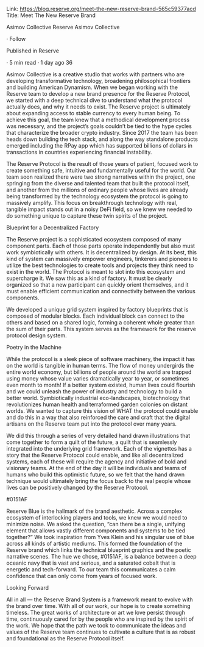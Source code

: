 Link: https://blog.reserve.org/meet-the-new-reserve-brand-565c59377acd
Title: Meet The New Reserve Brand

Asimov Collective
Reserve
Asimov Collective

·
Follow

Published in
Reserve

·
5 min read
·
1 day ago
36

Asimov Collective is a creative studio that works with partners who are developing transformative technology, broadening philosophical frontiers and building American Dynamism. When we began working with the Reserve team to develop a new brand presence for the Reserve Protocol, we started with a deep technical dive to understand what the protocol actually does, and why it needs to exist. The Reserve project is ultimately about expanding access to stable currency to every human being. To achieve this goal, the team knew that a methodical development process was necessary, and the project’s goals couldn’t be tied to the hype cycles that characterize the broader crypto industry. Since 2017 the team has been heads down building the tech stack, and along the way standalone products emerged including the RPay app which has supported billions of dollars in transactions in countries experiencing financial instability.

The Reserve Protocol is the result of those years of patient, focused work to create something safe, intuitive and fundamentally useful for the world. Our team soon realized there were two strong narratives within the project, one springing from the diverse and talented team that built the protocol itself, and another from the millions of ordinary people whose lives are already being transformed by the technology ecosystem the protocol is going to massively amplify. This focus on breakthrough technology with real, tangible impact stands out in a noisy DeFi field, so we knew we needed to do something unique to capture these twin spirits of the project.

Blueprint for a Decentralized Factory

The Reserve project is a sophisticated ecosystem composed of many component parts. Each of those parts operate independently but also must work symbiotically with others. It is decentralized by design. At its best, this kind of system can massively empower engineers, tinkerers and pioneers to utilize the best technologies to create tools and projects they think need to exist in the world. The Protocol is meant to slot into this ecosystem and supercharge it. We saw this as a kind of factory. It must be clearly organized so that a new participant can quickly orient themselves, and it must enable efficient communication and connectivity between the various components.

We developed a unique grid system inspired by factory blueprints that is composed of modular blocks. Each individual block can connect to the others and based on a shared logic, forming a coherent whole greater than the sum of their parts. This system serves as the framework for the reserve protocol design system.

Poetry in the Machine

While the protocol is a sleek piece of software machinery, the impact it has on the world is tangible in human terms. The flow of money undergirds the entire world economy, but billions of people around the world are trapped using money whose value varies dramatically year to year, or sometimes even month to month! If a better system existed, human lives could flourish and we could unleash the power of industry and technology to build a better world. Symbiotically industrial eco-landscapes, biotechnology that revolutionizes human health and terraformed garden colonies on distant worlds. We wanted to capture this vision of WHAT the protocol could enable and do this in a way that also reinforced the care and craft that the digital artisans on the Reserve team put into the protocol over many years.

We did this through a series of very detailed hand drawn illustrations that come together to form a quilt of the future, a quilt that is seamlessly integrated into the underlying grid framework. Each of the vignettes has a story that the Reserve Protocol could enable, and like all decentralized systems, each of these will require the agency and initiative of bold and visionary teams. At the end of the day it will be individuals and teams of humans who build this optimistic future, so we felt that the hand drawn technique would ultimately bring the focus back to the real people whose lives can be positively changed by the Reserve Protocol.

#0151AF

Reserve Blue is the hallmark of the brand aesthetic. Across a complex ecosystem of interlocking players and tools, we knew we would need to minimize noise. We asked the question, “can there be a single, unifying element that allows vastly different components and systems to be tied together?” We took inspiration from Yves Klein and his singular use of blue across all kinds of artistic mediums. This formed the foundation of the Reserve brand which links the technical blueprint graphics and the poetic narrative scenes. The hue we chose, #0151AF, is a balance between a deep oceanic navy that is vast and serious, and a saturated cobalt that is energetic and tech-forward. To our team this communicates a calm confidence that can only come from years of focused work.

Looking Forward

All in all — the Reserve Brand System is a framework meant to evolve with the brand over time. With all of our work, our hope is to create something timeless. The great works of architecture or art we love persist through time, continuously cared for by the people who are inspired by the spirit of the work. We hope that the path we took to communicate the ideas and values of the Reserve team continues to cultivate a culture that is as robust and foundational as the Reserve Protocol itself.
